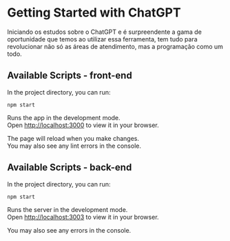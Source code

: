 # Getting Started with ChatGPT

Iniciando os estudos sobre o ChatGPT e é surpreendente a gama de oportunidade que temos ao utilizar essa ferramenta, 
tem tudo para revolucionar não só as áreas de atendimento, mas a programação como um todo.

## Available Scripts - front-end

In the project directory, you can run:

`npm start`

Runs the app in the development mode.\
Open [http://localhost:3000](http://localhost:3000) to view it in your browser.

The page will reload when you make changes.\
You may also see any lint errors in the console.


## Available Scripts - back-end

In the project directory, you can run:

`npm start`

Runs the server in the development mode.\
Open [http://localhost:3003](http://localhost:3003) to view it in your browser.

You may also see any errors in the console.

